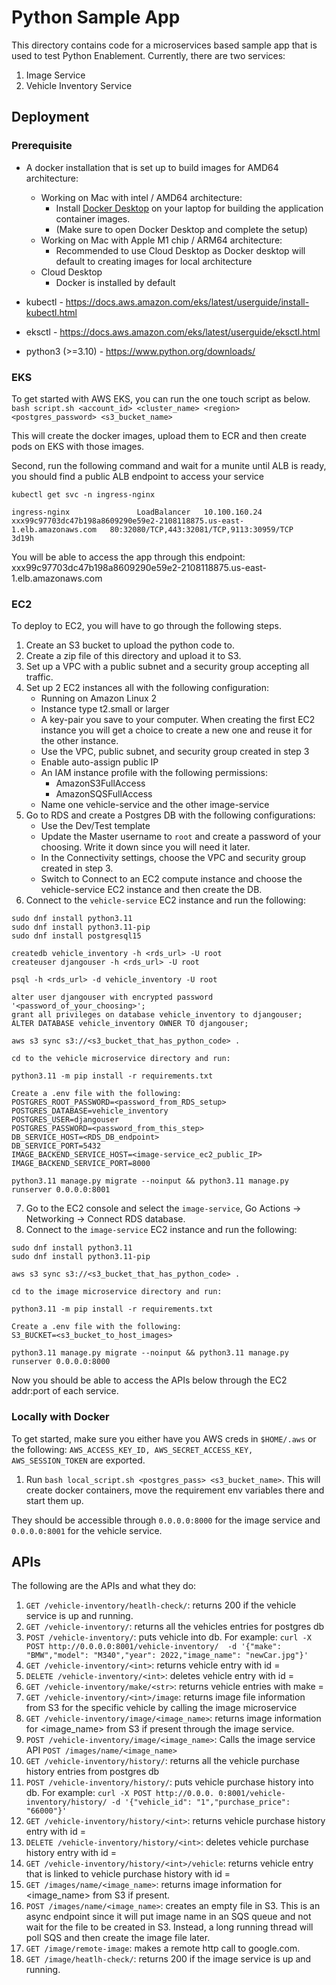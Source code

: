 # Python Sample App 

This directory contains code for a microservices based sample app that is used to test Python Enablement. Currently, there are two services:
1. Image Service
2. Vehicle Inventory Service


## Deployment

### Prerequisite
* A docker installation that is set up to build images for AMD64 architecture:
  * Working on Mac with intel / AMD64 architecture: 
    * Install [Docker Desktop](https://www.docker.com/products/docker-desktop/) on your laptop for building the application container images.
    * (Make sure to open Docker Desktop and complete the setup)
  * Working on Mac with Apple M1 chip / ARM64 architecture:
    * Recommended to use Cloud Desktop as Docker desktop will default to creating images for local architecture
  * Cloud Desktop
    * Docker is installed by default

* kubectl - https://docs.aws.amazon.com/eks/latest/userguide/install-kubectl.html
* eksctl - https://docs.aws.amazon.com/eks/latest/userguide/eksctl.html
* python3 (>=3.10) - https://www.python.org/downloads/

### EKS
To get started with AWS EKS, you can run the one touch script as below.
`bash script.sh <account_id> <cluster_name> <region> <postgres_password> <s3_bucket_name>`

This will create the docker images, upload them to ECR and then create pods on EKS with those images. 

Second, run the following command and wait for a munite until ALB is ready, you should find a public ALB endpoint to access your service
```
kubectl get svc -n ingress-nginx

ingress-nginx               LoadBalancer   10.100.160.24    xxx99c97703dc47b198a8609290e59e2-2108118875.us-east-1.elb.amazonaws.com   80:32080/TCP,443:32081/TCP,9113:30959/TCP   3d19h
```
You will be able to access the app through this endpoint: xxx99c97703dc47b198a8609290e59e2-2108118875.us-east-1.elb.amazonaws.com


### EC2
To deploy to EC2, you will have to go through the following steps.

1. Create an S3 bucket to upload the python code to. 
2. Create a zip file of this directory and upload it to S3.
3. Set up a VPC with a public subnet and a security group accepting all traffic. 
4. Set up 2 EC2 instances all with the following configuration:
    - Running on Amazon Linux 2
    - Instance type t2.small or larger
    - A key-pair you save to your computer. When creating the first EC2 instance you will get a choice to create a new one and reuse it for the other instance.
    - Use the VPC, public subnet, and security group created in step 3
    - Enable auto-assign public IP
    - An IAM instance profile with the following permissions:
      - AmazonS3FullAccess 
      - AmazonSQSFullAccess
    - Name one vehicle-service and the other image-service
5. Go to RDS and create a Postgres DB with the following configurations:
    - Use the Dev/Test template
    - Update the Master username to `root` and create a password of your choosing. Write it down since you will need it later. 
    - In the Connectivity settings, choose the VPC and security group created in step 3. 
    - Switch to Connect to an EC2 compute instance and choose the vehicle-service EC2 instance and then create the DB.
6. Connect to the `vehicle-service` EC2 instance and run the following:
```
sudo dnf install python3.11
sudo dnf install python3.11-pip
sudo dnf install postgresql15

createdb vehicle_inventory -h <rds_url> -U root
createuser djangouser -h <rds_url> -U root

psql -h <rds_url> -d vehicle_inventory -U root

alter user djangouser with encrypted password '<password_of_your_choosing>';
grant all privileges on database vehicle_inventory to djangouser;
ALTER DATABASE vehicle_inventory OWNER TO djangouser;

aws s3 sync s3://<s3_bucket_that_has_python_code> .

cd to the vehicle microservice directory and run: 

python3.11 -m pip install -r requirements.txt

Create a .env file with the following: 
POSTGRES_ROOT_PASSWORD=<password_from_RDS_setup>
POSTGRES_DATABASE=vehicle_inventory
POSTGRES_USER=djangouser
POSTGRES_PASSWORD=<password_from_this_step>
DB_SERVICE_HOST=<RDS_DB_endpoint>
DB_SERVICE_PORT=5432
IMAGE_BACKEND_SERVICE_HOST=<image-service_ec2_public_IP>
IMAGE_BACKEND_SERVICE_PORT=8000

python3.11 manage.py migrate --noinput && python3.11 manage.py runserver 0.0.0.0:8001
```
7. Go to the EC2 console and select the `image-service`, Go Actions -> Networking -> Connect RDS database.
8. Connect to the `image-service` EC2 instance and run the following:
```
sudo dnf install python3.11
sudo dnf install python3.11-pip

aws s3 sync s3://<s3_bucket_that_has_python_code> .

cd to the image microservice directory and run: 

python3.11 -m pip install -r requirements.txt

Create a .env file with the following: 
S3_BUCKET=<s3_bucket_to_host_images>

python3.11 manage.py migrate --noinput && python3.11 manage.py runserver 0.0.0.0:8000
```

Now you should be able to access the APIs below through the EC2 addr:port of each service.

### Locally with Docker
To get started, make sure you either have you AWS creds in `$HOME/.aws` or the following: `AWS_ACCESS_KEY_ID, AWS_SECRET_ACCESS_KEY, AWS_SESSION_TOKEN` are exported.
1. Run `bash local_script.sh <postgres_pass> <s3_bucket_name>`. 
This will create docker containers, move the requirement env variables there and start them up. 

They should be accessible through `0.0.0.0:8000` for the image service and `0.0.0.0:8001` for the vehicle service. 

## APIs

The following are the APIs and what they do:
1. `GET /vehicle-inventory/heatlh-check/`: returns 200 if the vehicle service is up and running.
2. `GET /vehicle-inventory/`: returns all the vehicles entries for postgres db
3. `POST /vehicle-inventory/`: puts vehicle into db. For example: `curl -X POST http://0.0.0.0:8001/vehicle-inventory/ 
   -d '{"make": "BMW","model": "M340","year": 2022,"image_name": "newCar.jpg"}'`
4. `GET /vehicle-inventory/<int>`: returns vehicle entry with id = <int>
5. `DELETE /vehicle-inventory/<int>`: deletes vehicle entry with id = <int>
6. `GET /vehicle-inventory/make/<str>`: returns vehicle entries with make = <str>
7. `GET /vehicle-inventory/<int>/image`: returns image file information from S3 for the specific vehicle by calling 
   the image microservice
8. `GET /vehicle-inventory/image/<image_name>`: returns image information for <image_name> from S3 if present through 
   the image service.
9. `POST /vehicle-inventory/image/<image_name>`: Calls the image service API `POST /images/name/<image_name>`
10. `GET /vehicle-inventory/history/`: returns all the vehicle purchase history entries from postgres db
11. `POST /vehicle-inventory/history/`: puts vehicle purchase history into db. For example: `curl -X POST http://0.0.0.
   0:8001/vehicle-inventory/history/ -d '{"vehicle_id": "1","purchase_price": "66000"}'`
12. `GET /vehicle-inventory/history/<int>`: returns vehicle purchase history entry with id = <int>
13. `DELETE /vehicle-inventory/history/<int>`: deletes vehicle purchase history entry with id = <int>
14. `GET /vehicle-inventory/history/<int>/vehicle`: returns vehicle entry that is linked to vehicle purchase history 
    with id = <int>
15. `GET /images/name/<image_name>`: returns image information for <image_name> from S3 if present. 
16. `POST /images/name/<image_name>`: creates an empty file in S3. This is an async endpoint since it will put image 
   name in an SQS queue and not wait for the file to be created in S3. Instead, a long running thread will poll SQS 
   and then create the image file later. 
17. `GET /image/remote-image`: makes a remote http call to google.com. 
18. `GET /image/heatlh-check/`: returns 200 if the image service is up and running.